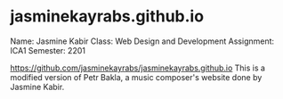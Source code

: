 # jasminekayrabs.github.io
Name: Jasmine Kabir Class: 
Web Design and Development 
Assignment: ICA1 
Semester: 2201

https://github.com/jasminekayrabs/jasminekayrabs.github.io
This is a modified version of Petr Bakla, a music composer's website done by Jasmine Kabir.
